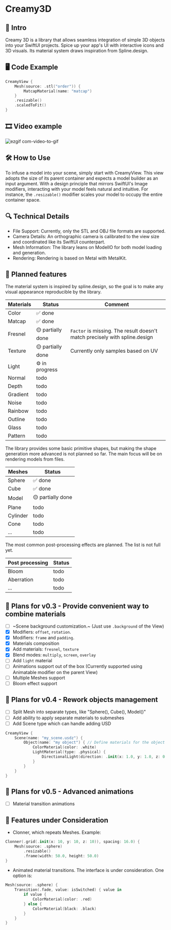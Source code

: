 # Creamy3D

## 🌟 Intro
Creamy 3D is a library that allows seamless integration of simple 3D objects into your SwiftUI projects. Spice up your app's UI with interactive icons and 3D visuals. Its material system draws inspiration from Spline.design.

## 🖥️ Code Example
```Swift
CreamyView {
    Mesh(source: .stl("order")) {
        MatcapMaterial(name: "matcap")
    }
    .resizable()
    .scaledToFit()
}
```

## 🎞 Video example
![ezgif com-video-to-gif](https://github.com/alex566/Creamy3D/assets/7542506/4722124f-75a4-4eae-898f-d925e1f850f3)

## 🛠️ How to Use
To infuse a model into your scene, simply start with CreamyView. This view adopts the size of its parent container and expects a model builder as an input argument. With a design principle that mirrors SwiftUI's Image modifiers, interacting with your model feels natural and intuitive. For instance, the `.resizable()` modifier scales your model to occupy the entire container space.

## 🔍 Technical Details
* File Support: Currently, only the STL and OBJ file formats are supported.
* Camera Details: An orthographic camera is calibrated to the view size and coordinated like its SwiftUI counterpart.
* Mesh Information: The library leans on ModelIO for both model loading and generation.
* Rendering: Rendering is based on Metal with MetalKit.

## 📜 Planned features
The material system is inspired by spline.design, so the goal is to make any visual appearance reproducible by the library.

| Materials  | Status            | Comment                                                                    |
|------------|-------------------|----------------------------------------------------------------------------|
| Color      | ✅ done           |                                                                            |
| Matcap     | ✅ done           |                                                                            |
| Fresnel    | 🟡 partially done | `Factor` is missing. The result doesn't match precisely with spline.design |
| Texture    | 🟡 partially done | Currently only samples based on UV                                         |
| Light      | ⚙ in progress     |                                                                            |
| Normal     | todo              |                                                                            |
| Depth      | todo              |                                                                            |
| Gradient   | todo              |                                                                            |
| Noise      | todo              |                                                                            |
| Rainbow    | todo              |                                                                            |
| Outline    | todo              |                                                                            |
| Glass      | todo              |                                                                            |
| Pattern    | todo              |                                                                            |

The library provides some basic primitive shapes, but making the shape generation more advanced is not planned so far. 
The main focus will be on rendering models from files.

| Meshes     | Status            |
|------------|-------------------|
| Sphere     | ✅ done           |
| Cube       | ✅ done           |
| Model      | 🟡 partially done |
| Plane      | todo              |
| Cylinder   | todo              |
| Cone       | todo              |
| ...        | todo              |

The most common post-processing effects are planned. The list is not full yet.

| Post processing | Status       |
|-----------------|--------------|
| Bloom           | todo         |
| Aberration      | todo         |
| ...             | todo         |


## 🚧 Plans for v0.3 - Provide convenient way to combine materials
- [ ] ~Scene background customization.~ (Just use `.background` of the View)
- [X] Modifiers: `offset`, `rotation`.
- [X] Modifiers: `frame` and `padding`.
- [X] Materials composition
- [X] Add materials: `fresnel`, `texture`
- [X] Blend modes: `multiply`, `screen`, `overlay`
- [ ] Add `light` material
- [ ] Animations support out of the box (Currently supported using Animatable modifier on the parent View)
- [ ] Multiple Meshes support
- [ ] Bloom effect support

## 🚧 Plans for v0.4 - Rework objects management
- [ ] Split Mesh into separate types, like "Sphere(), Cube(), Model()"
- [ ] Add ability to apply separate materials to submeshes
- [ ] Add Scene type which can handle adding USD
```Swift
CreamyView {
    Scene(name: "my_scene.usdz") {
        Object(name: "my object") { // Define materials for the object named "my object"
            ColorMaterial(color: .white)
            LightMaterial(type: .physical) {
                DirectionalLight(direction: .init(x: 1.0, y: 1.0, z: 0.0))
            }
        }
    }
}
```

## 🚧 Plans for v0.5 - Advanced animations
- [ ] Material transition animations

## 🤔 Features under Consideration
* Clonner, which repeats Meshes. Example:
```Swift
Clonner(.grid(.init(x: 10, y: 10, z: 10)), spacing: 16.0) {
    Mesh(source: .sphere)
        .resizable()
        .frame(width: 50.0, height: 50.0)
}
```

* Animated material transitions. The interface is under consideration. One option is:
```Swift
Mesh(source: .sphere) {
    Transition(.fade, value: isSwitched) { value in
        if value {
            ColorMaterial(color: .red)
        } else {
            ColorMaterial(black: .black)
        }
    }
}
```

